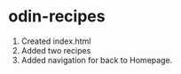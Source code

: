 # odin-recipes

1. Created index.html
2. Added two recipes
3. Added navigation for back to Homepage.
